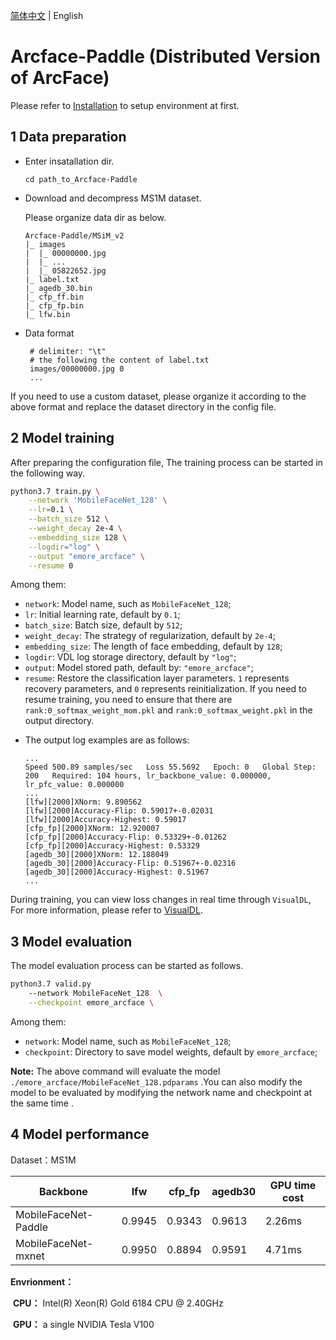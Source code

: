 [简体中文](README_ch.md) | English

# Arcface-Paddle (Distributed Version of ArcFace)

Please refer to [Installation](install_en.md) to setup environment at first.

## 1 Data preparation

- Enter insatallation dir.

  ```
  cd path_to_Arcface-Paddle
  ```

- Download and decompress MS1M dataset.

  Please organize data dir as below.

  ```
  Arcface-Paddle/MSiM_v2
  |_ images
  |  |_ 00000000.jpg
  |  |_ ...
  |  |_ 05822652.jpg
  |_ label.txt
  |_ agedb_30.bin
  |_ cfp_ff.bin
  |_ cfp_fp.bin
  |_ lfw.bin
  ```

- Data format

  ```
   # delimiter: "\t"
   # the following the content of label.txt
   images/00000000.jpg 0
   ...
  ```

If you need to use a custom dataset, please organize it according to the above format and replace the dataset directory in the config file.

## 2 Model training

After preparing the configuration file, The training process can be started in the following way.

```bash
python3.7 train.py \
    --network 'MobileFaceNet_128' \
    --lr=0.1 \
    --batch_size 512 \
    --weight_decay 2e-4 \
    --embedding_size 128 \
    --logdir="log" \
    --output "emore_arcface" \
    --resume 0
```

Among them:

+ `network`: Model name, such as `MobileFaceNet_128`;
+ `lr`: Initial learning rate, default by  `0.1`;
+ `batch_size`:  Batch size, default by  `512`;
+ `weight_decay`:  The strategy of regularization, default by  `2e-4`;
+ `embedding_size`: The length of face embedding, default by `128`;
+ `logdir`: VDL log storage directory, default by `"log"`;
+ `output`: Model stored path, default by: `"emore_arcface"`;
+ `resume`: Restore the classification layer parameters. `1` represents recovery parameters, and `0` represents reinitialization. If you need to resume training, you need to ensure that there are `rank:0_softmax_weight_mom.pkl` and `rank:0_softmax_weight.pkl` in the output directory.

* The output log examples are as follows:

  ```
  ...
  Speed 500.89 samples/sec   Loss 55.5692   Epoch: 0   Global Step: 200   Required: 104 hours, lr_backbone_value: 0.000000, lr_pfc_value: 0.000000
  ...
  [lfw][2000]XNorm: 9.890562
  [lfw][2000]Accuracy-Flip: 0.59017+-0.02031
  [lfw][2000]Accuracy-Highest: 0.59017
  [cfp_fp][2000]XNorm: 12.920007
  [cfp_fp][2000]Accuracy-Flip: 0.53329+-0.01262
  [cfp_fp][2000]Accuracy-Highest: 0.53329
  [agedb_30][2000]XNorm: 12.188049
  [agedb_30][2000]Accuracy-Flip: 0.51967+-0.02316
  [agedb_30][2000]Accuracy-Highest: 0.51967
  ...
  ```


During training, you can view loss changes in real time through `VisualDL`,  For more information, please refer to [VisualDL](https://github.com/PaddlePaddle/VisualDL/).


## 3 Model evaluation

The model evaluation process can be started as follows.

```bash
python3.7 valid.py
    --network MobileFaceNet_128  \
    --checkpoint emore_arcface \
```

Among them:

+ `network`: Model name, such as `MobileFaceNet_128`;
+ `checkpoint`: Directory to save model weights, default by  `emore_arcface`;

**Note:** The above command will evaluate the model `./emore_arcface/MobileFaceNet_128.pdparams` .You can also modify the model to be evaluated by modifying the network name and checkpoint at the same time .

## 4 Model performance

Dataset：MS1M

| Backbone                  | lfw   | cfp_fp | agedb30 | GPU time cost |
| ------------------------- | ----- | ------ |  ------- | ------------- |
| MobileFaceNet-Paddle      | 0.9945 | 0.9343  | 0.9613   | 2.26ms     |
| MobileFaceNet-mxnet | 0.9950 | 0.8894  | 0.9591   | 4.71ms    |

**Envrionment：**

​    **CPU：**  Intel(R) Xeon(R) Gold 6184 CPU @ 2.40GHz

​    **GPU：**  a single NVIDIA Tesla V100
